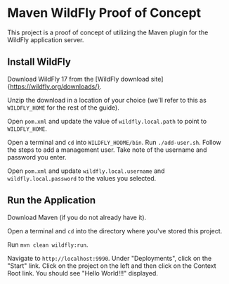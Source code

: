# Maven WildFly Proof of Concept

This project is a proof of concept of utilizing the Maven plugin for the WildFly application server.

## Install WildFly

Download WildFly 17 from the [WildFly download site]{https://wildfly.org/downloads/}.

Unzip the download in a location of your choice (we'll refer to this as `WILDFLY_HOME` for the rest of the guide).

Open `pom.xml` and update the value of `wildfly.local.path` to point to `WILDFLY_HOME`.

Open a terminal and `cd` into `WILDFLY_HOOME/bin`. Run `./add-user.sh`. Follow the steps to add a management user. Take note of the username and password you enter.

Open `pom.xml` and update `wildfly.local.username` and `wildfly.local.password` to the values you selected.

## Run the Application

Download Maven (if you do not already have it).

Open a terminal and `cd` into the directory where you've stored this project.

Run `mvn clean wildfly:run`.

Navigate to `http://localhost:9990`. Under "Deployments", click on the "Start" link. Click on the project on the left and then click on the Context Root link. You should see "Hello World!!!" displayed.
